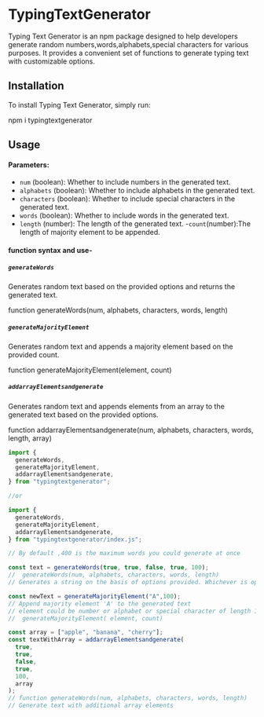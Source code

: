 # TypingTextGenerator

Typing Text Generator is an npm package designed to help developers generate random numbers,words,alphabets,special characters for various purposes. It provides a convenient set of functions to generate typing text with customizable options.

## Installation

To install Typing Text Generator, simply run:

npm i typingtextgenerator

## Usage

#### Parameters:

- `num` (boolean): Whether to include numbers in the generated text.
- `alphabets` (boolean): Whether to include alphabets in the generated text.
- `characters` (boolean): Whether to include special characters in the generated text.
- `words` (boolean): Whether to include words in the generated text.
- `length` (number): The length of the generated text. 
-`count`(number):The length of majority element to be appended.

#### function syntax and use-

##### `generateWords`

Generates random text based on the provided options and returns the generated text.

function generateWords(num, alphabets, characters, words, length)

##### `generateMajorityElement`

Generates random text and appends a majority element based on the provided count.

function generateMajorityElement(element, count)

##### `addarrayElementsandgenerate`

Generates random text and appends elements from an array to the generated text based on the provided options.

function addarrayElementsandgenerate(num, alphabets, characters, words, length, array)

```javascript
import {
  generateWords,
  generateMajorityElement,
  addarrayElementsandgenerate,
} from "typingtextgenerator";

//or

import {
  generateWords,
  generateMajorityElement,
  addarrayElementsandgenerate,
} from "typingtextgenerator/index.js";

// By default ,400 is the maximum words you could generate at once

const text = generateWords(true, true, false, true, 100);
//  generateWords(num, alphabets, characters, words, length)
// Generates a string on the basis of options provided. Whichever is option is set to true, it would be included in the generated text

const newText = generateMajorityElement("A",100);
// Append majority element 'A' to the generated text
// element could be number or alphabet or special character of length 1
//  generateMajorityElement( element, count)

const array = ["apple", "banana", "cherry"];
const textWithArray = addarrayElementsandgenerate(
  true,
  true,
  false,
  true,
  100,
  array
);
// function generateWords(num, alphabets, characters, words, length)
// Generate text with additional array elements

